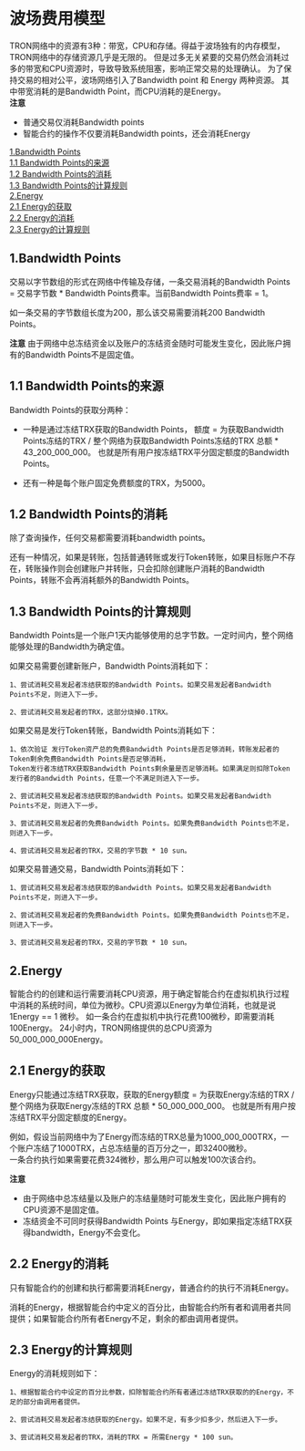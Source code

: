 波场费用模型
===

TRON网络中的资源有3种：带宽，CPU和存储。得益于波场独有的内存模型，TRON网络中的存储资源几乎是无限的。
但是过多无关紧要的交易仍然会消耗过多的带宽和CPU资源时，导致导致系统阻塞，影响正常交易的处理确认。
为了保持交易的相对公平，波场网络引入了Bandwidth point 和 Energy 两种资源。
其中带宽消耗的是Bandwidth Point，而CPU消耗的是Energy。   
**注意** 
- 普通交易仅消耗Bandwidth points
- 智能合约的操作不仅要消耗Bandwidth points，还会消耗Energy


[1.Bandwidth Points](#1)\
[1.1 Bandwidth Points的来源](#1.1)\
[1.2 Bandwidth Points的消耗](#1.2)\
[1.3 Bandwidth Points的计算规则](#1.3)\
[2.Energy](#2)\
[2.1 Energy的获取](#2.1)\
[2.2 Energy的消耗](#2.2)\
[2.3 Energy的计算规则](#2.3)
     
## <h2 id="1">1.Bandwidth Points</h2>

交易以字节数组的形式在网络中传输及存储，一条交易消耗的Bandwidth Points = 交易字节数 * Bandwidth Points费率。当前Bandwidth Points费率 = 1。

如一条交易的字节数组长度为200，那么该交易需要消耗200 Bandwidth Points。

**注意** 由于网络中总冻结资金以及账户的冻结资金随时可能发生变化，因此账户拥有的Bandwidth Points不是固定值。

### <h2 id="1.1">1.1 Bandwidth Points的来源</h2>

Bandwidth Points的获取分两种：

- 一种是通过冻结TRX获取的Bandwidth Points， 额度 = 为获取Bandwidth Points冻结的TRX / 整个网络为获取Bandwidth Points冻结的TRX 总额 * 43_200_000_000。
也就是所有用户按冻结TRX平分固定额度的Bandwidth Points。

- 还有一种是每个账户固定免费额度的TRX，为5000。

### <h2 id="1.2">1.2 Bandwidth Points的消耗</h2>

除了查询操作，任何交易都需要消耗bandwidth points。

还有一种情况，如果是转账，包括普通转账或发行Token转账，如果目标账户不存在，转账操作则会创建账户并转账，只会扣除创建账户消耗的Bandwidth Points，转账不会再消耗额外的Bandwidth Points。

### <h2 id="1.3">1.3 Bandwidth Points的计算规则</h2>

Bandwidth Points是一个账户1天内能够使用的总字节数。一定时间内，整个网络能够处理的Bandwidth为确定值。

如果交易需要创建新账户，Bandwidth Points消耗如下：

    1、尝试消耗交易发起者冻结获取的Bandwidth Points。如果交易发起者Bandwidth Points不足，则进入下一步。

    2、尝试消耗交易发起者的TRX，这部分烧掉0.1TRX。

如果交易是发行Token转账，Bandwidth Points消耗如下：

    1、依次验证 发行Token资产总的免费Bandwidth Points是否足够消耗，转账发起者的Token剩余免费Bandwidth Points是否足够消耗，
    Token发行者冻结TRX获取Bandwidth Points剩余量是否足够消耗。如果满足则扣除Token发行者的Bandwidth Points，任意一个不满足则进入下一步。

    2、尝试消耗交易发起者冻结获取的Bandwidth Points。如果交易发起者Bandwidth Points不足，则进入下一步。

    3、尝试消耗交易发起者的免费Bandwidth Points。如果免费Bandwidth Points也不足，则进入下一步。
    
    4、尝试消耗交易发起者的TRX，交易的字节数 * 10 sun。

如果交易普通交易，Bandwidth Points消耗如下：

    1、尝试消耗交易发起者冻结获取的Bandwidth Points。如果交易发起者Bandwidth Points不足，则进入下一步。

    2、尝试消耗交易发起者的免费Bandwidth Points。如果免费Bandwidth Points也不足，则进入下一步。
    
    3、尝试消耗交易发起者的TRX，交易的字节数 * 10 sun。


## <h2 id="2">2.Energy</h2>

智能合约的创建和运行需要消耗CPU资源，用于确定智能合约在虚拟机执行过程中消耗的系统时间，单位为微秒。CPU资源以Energy为单位消耗，也就是说1Energy == 1 微秒。
如一条合约在虚拟机中执行花费100微秒，即需要消耗100Energy。
24小时内，TRON网络提供的总CPU资源为50_000_000_000Energy。   

### <h2 id="2.1">2.1 Energy的获取</h2>

Energy只能通过冻结TRX获取，获取的Energy额度 = 为获取Energy冻结的TRX / 整个网络为获取Energy冻结的TRX 总额 * 50_000_000_000。
也就是所有用户按冻结TRX平分固定额度的Energy。

例如，假设当前网络中为了Energy而冻结的TRX总量为1000_000_000TRX，一个账户冻结了1000TRX，占总冻结量的百万分之一，即32400微秒。    
一条合约执行如果需要花费324微秒，那么用户可以触发100次该合约。

**注意** 
- 由于网络中总冻结量以及账户的冻结量随时可能发生变化，因此账户拥有的CPU资源不是固定值。 
- 冻结资金不可同时获得Bandwidth Points 与Energy，即如果指定冻结TRX获得bandwidth，Energy不会变化。

### <h2 id="2.2">2.2 Energy的消耗</h2>

只有智能合约的创建和执行都需要消耗Energy，普通合约的执行不消耗Energy。

消耗的Energy，根据智能合约中定义的百分比，由智能合约所有者和调用者共同提供；如果智能合约所有者Energy不足，剩余的都由调用者提供。

### <h2 id="2.3">2.3 Energy的计算规则</h2>

Energy的消耗规则如下：

    1、根据智能合约中设定的百分比参数，扣除智能合约所有者通过冻结TRX获取的的Energy，不足的部分由调用者提供。
    
    2、尝试消耗交易发起者冻结获取的Energy。如果不足，有多少扣多少，然后进入下一步。

    3、尝试消耗交易发起者的TRX，消耗的TRX = 所需Energy * 100 sun。


 


